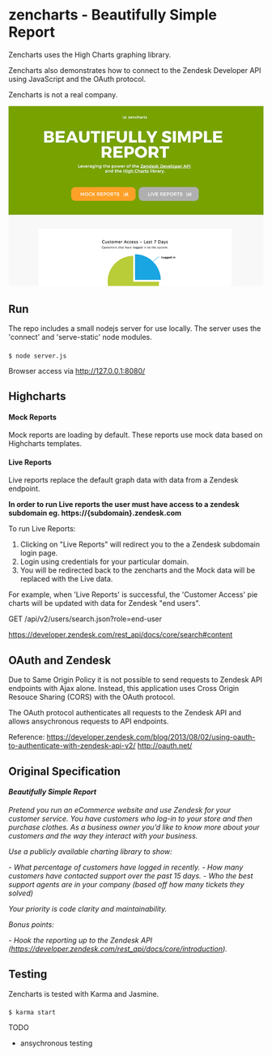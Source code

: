 # zencharts - Beautifully Simple Report

Zencharts uses the High Charts graphing library.

Zencharts also demonstrates how to connect to the Zendesk Developer API using JavaScript and the OAuth protocol.

Zencharts is not a real company.

![Alt text](/images/zencharts-screenshot.png?raw=true "zencharts")

## Run

The repo includes a small nodejs server for use locally. The server uses the 'connect' and 'serve-static' node modules. 

#### 
    $ node server.js

Browser access via http://127.0.0.1:8080/

## Highcharts

#### Mock Reports

Mock reports are loading by default. These reports use mock data based on Highcharts templates.

#### Live Reports

Live reports replace the default graph data with data from a Zendesk endpoint. 

**In order to run Live reports the user must have access to a zendesk subdomain eg. https://{subdomain}.zendesk.com**

To run Live Reports:

1. Clicking on "Live Reports" will redirect you to the a Zendesk subdomain login page.
2. Login using credentials for your particular domain.
3. You will be redirected back to the zencharts and the Mock data will be replaced with the Live data.

For example, when 'Live Reports' is successful, the 'Customer Access' pie charts will be updated with data for Zendesk "end users".

GET /api/v2/users/search.json?role=end-user

https://developer.zendesk.com/rest_api/docs/core/search#content

## OAuth and Zendesk

Due to Same Origin Policy it is not possible to send requests to Zendesk API endpoints with Ajax alone. Instead, this application uses Cross Origin Resouce Sharing (CORS) with the OAuth protocol.

The OAuth protocol authenticates all requests to the Zendesk API and allows ansychronous requests to API endpoints.

Reference:
https://developer.zendesk.com/blog/2013/08/02/using-oauth-to-authenticate-with-zendesk-api-v2/
http://oauth.net/


## Original Specification

#### _Beautifully Simple Report_

_Pretend you run an eCommerce website and use Zendesk for your customer service.
You have customers who log-in to your store and then purchase clothes. 
As a business owner you’d like to know more about your customers and the way they interact with your business._

_Use a publicly available charting library to show:_

_- What percentage of customers have logged in recently._
_- How many customers have contacted support over the past 15 days._
_- Who the best support agents are in your company (based off how many tickets they solved)_

_Your priority is code clarity and maintainability._

_Bonus points:_

_- Hook the reporting up to the Zendesk API (https://developer.zendesk.com/rest_api/docs/core/introduction)._


## Testing

Zencharts is tested with Karma and Jasmine.

#### 
    $ karma start

TODO
- ansychronous testing